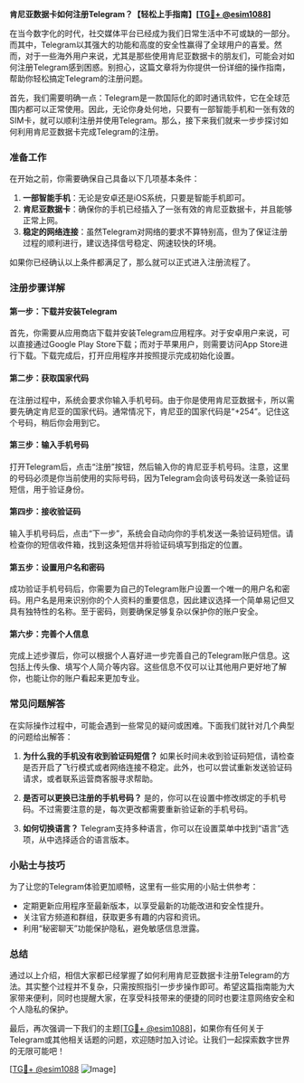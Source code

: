 **肯尼亚数据卡如何注册Telegram？【轻松上手指南】[[TG💪+ @esim1088](https://t.me/s/esim1088)]**

在当今数字化的时代，社交媒体平台已经成为我们日常生活中不可或缺的一部分。而其中，Telegram以其强大的功能和高度的安全性赢得了全球用户的喜爱。然而，对于一些海外用户来说，尤其是那些使用肯尼亚数据卡的朋友们，可能会对如何注册Telegram感到困惑。别担心，这篇文章将为你提供一份详细的操作指南，帮助你轻松搞定Telegram的注册问题。

首先，我们需要明确一点：Telegram是一款国际化的即时通讯软件，它在全球范围内都可以正常使用。因此，无论你身处何地，只要有一部智能手机和一张有效的SIM卡，就可以顺利注册并使用Telegram。那么，接下来我们就来一步步探讨如何利用肯尼亚数据卡完成Telegram的注册。

### 准备工作

在开始之前，你需要确保自己具备以下几项基本条件：

1. **一部智能手机**：无论是安卓还是iOS系统，只要是智能手机即可。
2. **肯尼亚数据卡**：确保你的手机已经插入了一张有效的肯尼亚数据卡，并且能够正常上网。
3. **稳定的网络连接**：虽然Telegram对网络的要求不算特别高，但为了保证注册过程的顺利进行，建议选择信号稳定、网速较快的环境。

如果你已经确认以上条件都满足了，那么就可以正式进入注册流程了。

### 注册步骤详解

#### 第一步：下载并安装Telegram

首先，你需要从应用商店下载并安装Telegram应用程序。对于安卓用户来说，可以直接通过Google Play Store下载；而对于苹果用户，则需要访问App Store进行下载。下载完成后，打开应用程序并按照提示完成初始化设置。

#### 第二步：获取国家代码

在注册过程中，系统会要求你输入手机号码。由于你是使用肯尼亚数据卡，所以需要先确定肯尼亚的国家代码。通常情况下，肯尼亚的国家代码是“+254”。记住这个号码，稍后你会用到它。

#### 第三步：输入手机号码

打开Telegram后，点击“注册”按钮，然后输入你的肯尼亚手机号码。注意，这里的号码必须是你当前使用的实际号码，因为Telegram会向该号码发送一条验证码短信，用于验证身份。

#### 第四步：接收验证码

输入手机号码后，点击“下一步”，系统会自动向你的手机发送一条验证码短信。请检查你的短信收件箱，找到这条短信并将验证码填写到指定的位置。

#### 第五步：设置用户名和密码

成功验证手机号码后，你需要为自己的Telegram账户设置一个唯一的用户名和密码。用户名是用来识别你的个人资料的重要信息，因此建议选择一个简单易记但又具有独特性的名称。至于密码，则要确保足够复杂以保护你的账户安全。

#### 第六步：完善个人信息

完成上述步骤后，你可以根据个人喜好进一步完善自己的Telegram账户信息。这包括上传头像、填写个人简介等内容。这些信息不仅可以让其他用户更好地了解你，也能让你的账户看起来更加专业。

### 常见问题解答

在实际操作过程中，可能会遇到一些常见的疑问或困难。下面我们就针对几个典型的问题给出解答：

1. **为什么我的手机没有收到验证码短信？**
   如果长时间未收到验证码短信，请检查是否开启了飞行模式或者网络连接不稳定。此外，也可以尝试重新发送验证码请求，或者联系运营商客服寻求帮助。

2. **是否可以更换已注册的手机号码？**
   是的，你可以在设置中修改绑定的手机号码。不过需要注意的是，每次更改都需要重新验证新的手机号码。

3. **如何切换语言？**
   Telegram支持多种语言，你可以在设置菜单中找到“语言”选项，从中选择适合的语言版本。

### 小贴士与技巧

为了让您的Telegram体验更加顺畅，这里有一些实用的小贴士供参考：

- 定期更新应用程序至最新版本，以享受最新的功能改进和安全性提升。
- 关注官方频道和群组，获取更多有趣的内容和资讯。
- 利用“秘密聊天”功能保护隐私，避免敏感信息泄露。

### 总结

通过以上介绍，相信大家都已经掌握了如何利用肯尼亚数据卡注册Telegram的方法。其实整个过程并不复杂，只需按照指引一步步操作即可。希望这篇指南能为大家带来便利，同时也提醒大家，在享受科技带来的便捷的同时也要注意网络安全和个人隐私的保护。

最后，再次强调一下我们的主题[[TG💪+ @esim1088](https://t.me/s/esim1088)]，如果你有任何关于Telegram或其他相关话题的问题，欢迎随时加入讨论。让我们一起探索数字世界的无限可能吧！

[[TG💪+ @esim1088](https://t.me/s/esim1088) ![Image](https://i.postimg.cc/4NQfJmqS/Snipaste-2025-05-13-00-14-12.png)]